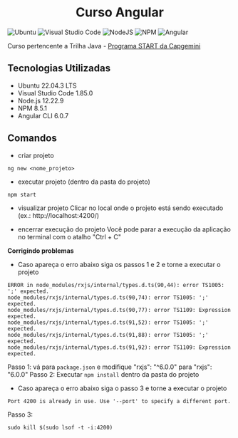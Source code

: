 <h1 align="center"> Curso Angular </h1>

![Ubuntu](https://img.shields.io/badge/Ubuntu-E95420?style=for-the-badge&logo=ubuntu&logoColor=white) ![Visual Studio Code](https://img.shields.io/badge/Visual%20Studio%20Code-0078d7.svg?style=for-the-badge&logo=visual-studio-code&logoColor=white) ![NodeJS](https://img.shields.io/badge/node.js-6DA55F?style=for-the-badge&logo=node.js&logoColor=white) ![NPM](https://img.shields.io/badge/NPM-%23CB3837.svg?style=for-the-badge&logo=npm&logoColor=white) ![Angular](https://img.shields.io/badge/angular-%23DD0031.svg?style=for-the-badge&logo=angular&logoColor=white)    

Curso pertencente a Trilha Java - [Programa START da Capgemini](https://startcapgemini.com.br/)

## Tecnologias Utilizadas

* Ubuntu 22.04.3 LTS
* Visual Studio Code 1.85.0
* Node.js 12.22.9
* NPM 8.5.1
* Angular CLI 6.0.7

## Comandos 

- criar projeto
```
ng new <nome_projeto>
```

- executar projeto (dentro da pasta do projeto)
```
npm start
```

- visualizar projeto 
Clicar no local onde o projeto está sendo executado (ex.: http://localhost:4200/)

- encerrar execução do projeto
Você pode parar a execução da aplicação no terminal com o atalho "Ctrl + C"


**Corrigindo problemas**

- Caso apareça o erro abaixo siga os passos 1 e 2 e torne a executar o projeto
```
ERROR in node_modules/rxjs/internal/types.d.ts(90,44): error TS1005: ';' expected.
node_modules/rxjs/internal/types.d.ts(90,74): error TS1005: ';' expected.
node_modules/rxjs/internal/types.d.ts(90,77): error TS1109: Expression expected.
node_modules/rxjs/internal/types.d.ts(91,52): error TS1005: ';' expected.
node_modules/rxjs/internal/types.d.ts(91,88): error TS1005: ';' expected.
node_modules/rxjs/internal/types.d.ts(91,92): error TS1109: Expression expected.
```

Passo 1: vá para `package.json` e modifique "rxjs": "^6.0.0" para "rxjs": "6.0.0"
Passo 2: Executar `npm install` dentro da pasta do projeto

- Caso apareça o erro abaixo siga o passo 3 e torne a executar o projeto
```
Port 4200 is already in use. Use '--port' to specify a different port.
```

Passo 3: 
```
sudo kill $(sudo lsof -t -i:4200)
```

